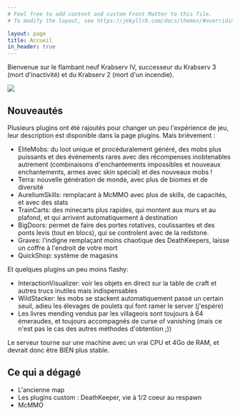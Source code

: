 ```yaml
---
# Feel free to add content and custom Front Matter to this file.
# To modify the layout, see https://jekyllrb.com/docs/themes/#overriding-theme-defaults

layout: page
title: Accueil
in_header: true
---
```


Bienvenue sur le flambant neuf Krabserv IV, successeur du Krabserv 3 (mort d'inactivité) et du Krabserv 2 (mort d'un incendie).

<img src="https://api.loohpjames.com/serverbanner.png?ip=mc.kraby.xyz&offlinemessage=the%20server%20is%20offline%20:(&backgroundurl=https://i.imgur.com/216aFJY.png&name=Krabserv%20IV">

## Nouveautés

Plusieurs plugins ont été rajoutés pour changer un peu l'expérience de jeu, leur description est disponible dans la page plugins. Mais brièvement :
- EliteMobs: du loot unique et procéduralement généré, des mobs plus puissants et des événements rares avec des récompenses inobtenables autrement (combinaisons d'enchantements impossibles et nouveaux enchantements, armes avec skin spécial) et des nouveaux mobs !
- Terra: nouvelle génération de monde, avec plus de biomes et de diversité
- AureliumSkills: remplacant à McMMO avec plus de skills, de capacités, et avec des stats
- TrainCarts: des minecarts plus rapides, qui montent aux murs et au plafond, et qui arrivent automatiquement à destination
- BigDoors: permet de faire des portes rotatives, coulissantes et des ponts levis (tout en blocs), qui se controlent avec de la redstone.
- Graves: l'indigne remplaçant moins chaotique des DeathKeepers, laisse un coffre à l'endroit de votre mort
- QuickShop: système de magasins

Et quelques plugins un peu moins flashy:
- InteractionVisualizer: voir les objets en direct sur la table de craft et autres trucs inutiles mais indispensables
- WildStacker: les mobs se stackent automatiquement passé un certain seuil, adieu les élevages de poulets qui font ramer le server (j'espère)
- Les livres mending vendus par les villageois sont toujours à 64 émeraudes, et toujours accompagnés de curse of vanishing (mais ce n'est pas le cas des autres méthodes d'obtention ;))

Le serveur tourne sur une machine avec un vrai CPU et 4Go de RAM, et devrait donc être BIEN plus stable.

## Ce qui a dégagé

- L'ancienne map
- Les plugins custom : DeathKeeper, vie à 1/2 coeur au respawn
- McMMO
